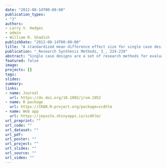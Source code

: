 ```yaml
---
date: "2012-08-14T00:00:00"
publication_types:
- "2"
authors:
- Larry V. Hedges
- admin
- William R. Shadish
publishDate: "2012-08-14T00:00:00"
title: "A standardized mean difference effect size for single case designs"
publication: "_Research Synthesis Methods, 3_, 224-239"
abstract: "Single case designs are a set of research methods for evaluating treatment effects by assigning different treatments to the same individual and measuring outcomes over time and are used across fields such as behavior analysis, clinical psychology, special education, and medicine. Emerging standards for single case designs have focused attention on the need for effect sizes for summarizing and meta-analyzing findings from the designs; although many effect size measures have been proposed, there is little consensus regarding their use. This article proposes a new effect size measure for single case research that is directly comparable with the standardized mean difference (Cohen's d) often used in between-subjects designs. Techniques are provided for estimating the new effect size, as well as its variance, from balanced or unbalanced treatment reversal designs. The proposed estimation methods are further evaluated using a simulation study and then demonstrated in two applications."
featured: false
image: 
projects: []
tags: 
slides: 
summary: 
links:
- name: Journal
  url: https://dx.doi.org/10.1002/jrsm.1052
- name: R package
  url: https://CRAN.R-project.org/package=scdhlm
- name: Web app
  url: https://jepusto.shinyapps.io/scdhlm/
url_preprint: ""
url_code: ""
url_dataset: ""
url_pdf: 
url_poster: ""
url_project: ""
url_slides: ""
url_source: ""
url_video: ""
---
```

